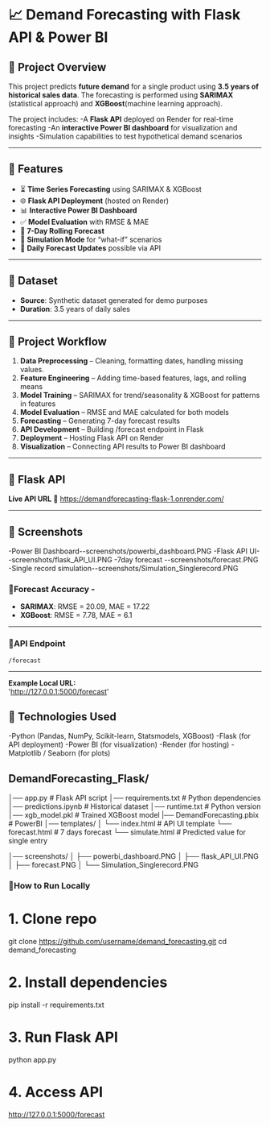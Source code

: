 # 📈 Demand Forecasting with Flask API & Power BI

## 🔹 Project Overview
This project predicts **future demand** for a single product using **3.5 years of historical sales data**.
The forecasting is performed using **SARIMAX** (statistical approach) and **XGBoost**(machine learning approach).

The project includes:
-A **Flask API** deployed on Render for real-time forecasting
-An **interactive Power BI dashboard** for visualization and insights
-Simulation capabilities to test hypothetical demand scenarios

---

## 🔹 Features
- ⏳ **Time Series Forecasting** using SARIMAX & XGBoost
- 🌐 **Flask API Deployment** (hosted on Render)
- 📊 **Interactive Power BI Dashboard**
- ✅ **Model Evaluation** with RMSE & MAE
- 🎯 **7-Day Rolling Forecast** 
- 🧪 **Simulation Mode** for “what-if” scenarios
- 📂 **Daily Forecast Updates** possible via API

---

## 🔹 Dataset
- **Source**: Synthetic dataset generated for demo purposes
- **Duration**: 3.5 years of daily sales
 
---

## 🔹 Project Workflow
1. **Data Preprocessing** – Cleaning, formatting dates, handling missing values.
2. **Feature Engineering** – Adding time-based features, lags, and rolling means
3. **Model Training** – SARIMAX for trend/seasonality & XGBoost for patterns in features
4. **Model Evaluation** – RMSE and MAE calculated for both models
5. **Forecasting** – Generating 7-day forecast results
6. **API Development** – Building /forecast endpoint in Flask
7. **Deployment** – Hosting Flask API on Render
8. **Visualization** – Connecting API results to Power BI dashboard

---

## 🔹 Flask API 
**Live API URL**
🔗 https://demandforecasting-flask-1.onrender.com/

---
## 🔹 Screenshots ##
-Power BI Dashboard--screenshots/powerbi_dashboard.PNG
-Flask API UI--screenshots/flask_API_UI.PNG
-7day forecast --screenshots/forecast.PNG
-Single record simulation--screenshots/Simulation_Singlerecord.PNG


### 🔹Forecast Accuracy -
- **SARIMAX**: RMSE = 20.09, MAE = 17.22 
- **XGBoost**: RMSE = 7.78, MAE = 6.1

---
  
### 🔹API Endpoint
`/forecast`

---

**Example Local URL:**  
'http://127.0.0.1:5000/forecast'

## 🔹 Technologies Used

-Python (Pandas, NumPy, Scikit-learn, Statsmodels, XGBoost)
-Flask (for API deployment)
-Power BI (for visualization)
-Render (for hosting)
-Matplotlib / Seaborn (for plots)

## DemandForecasting_Flask/
│── app.py                  # Flask API script
│── requirements.txt        # Python dependencies
│── predictions.ipynb       # Historical dataset
│── runtime.txt             # Python version
│── xgb_model.pkl           # Trained XGBoost model
|── DemandForecasting.pbix  # PowerBI
│── templates/
│    └── index.html         # API UI template
     └── forecast.html      # 7 days forecast
     └── simulate.html      # Predicted value for single entry
      
│── screenshots/
│    ├── powerbi_dashboard.PNG
│    ├── flask_API_UI.PNG
│    ├── forecast.PNG
│    └── Simulation_Singlerecord.PNG



### 🔹How to Run Locally
# 1. Clone repo
git clone https://github.com/username/demand_forecasting.git
cd demand_forecasting

# 2. Install dependencies
pip install -r requirements.txt

# 3. Run Flask API
python app.py

# 4. Access API
http://127.0.0.1:5000/forecast





